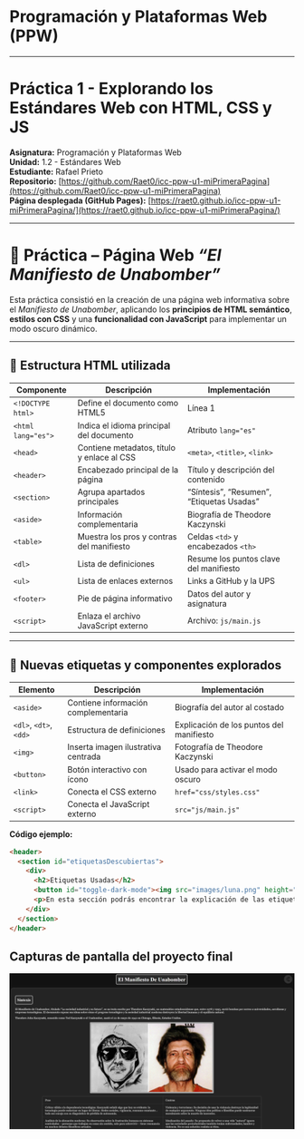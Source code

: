 # Programación y Plataformas Web (PPW)
---

# Práctica 1 - Explorando los Estándares Web con HTML, CSS y JS

**Asignatura:** Programación y Plataformas Web  
**Unidad:** 1.2 - Estándares Web  
**Estudiante:** Rafael Prieto  
**Repositorio:** [https://github.com/Raet0/icc-ppw-u1-miPrimeraPagina](https://github.com/Raet0/icc-ppw-u1-miPrimeraPagina)  
**Página desplegada (GitHub Pages):** [https://raet0.github.io/icc-ppw-u1-miPrimeraPagina/](https://raet0.github.io/icc-ppw-u1-miPrimeraPagina/)

---

# 📘 Práctica – Página Web *“El Manifiesto de Unabomber”*

Esta práctica consistió en la creación de una página web informativa sobre el *Manifiesto de Unabomber*, aplicando los **principios de HTML semántico**, **estilos con CSS** y una **funcionalidad con JavaScript** para implementar un modo oscuro dinámico.

---

## 🧱 Estructura HTML utilizada

| Componente | Descripción | Implementación |
|-------------|--------------|----------------|
| `<!DOCTYPE html>` | Define el documento como HTML5 | Línea 1 |
| `<html lang="es">` | Indica el idioma principal del documento | Atributo `lang="es"` |
| `<head>` | Contiene metadatos, título y enlace al CSS | `<meta>`, `<title>`, `<link>` |
| `<header>` | Encabezado principal de la página | Título y descripción del contenido |
| `<section>` | Agrupa apartados principales | “Síntesis”, “Resumen”, “Etiquetas Usadas” |
| `<aside>` | Información complementaria | Biografía de Theodore Kaczynski |
| `<table>` | Muestra los pros y contras del manifiesto | Celdas `<td>` y encabezados `<th>` |
| `<dl>` | Lista de definiciones | Resume los puntos clave del manifiesto |
| `<ul>` | Lista de enlaces externos | Links a GitHub y la UPS |
| `<footer>` | Pie de página informativo | Datos del autor y asignatura |
| `<script>` | Enlaza el archivo JavaScript externo | Archivo: `js/main.js` |

---

## 🧩 Nuevas etiquetas y componentes explorados

| Elemento | Descripción | Implementación |
|-----------|--------------|----------------|
| `<aside>` | Contiene información complementaria | Biografía del autor al costado |
| `<dl>`, `<dt>`, `<dd>` | Estructura de definiciones | Explicación de los puntos del manifiesto |
| `<img>` | Inserta imagen ilustrativa centrada | Fotografía de Theodore Kaczynski |
| `<button>` | Botón interactivo con ícono | Usado para activar el modo oscuro |
| `<link>` | Conecta el CSS externo | `href="css/styles.css"` |
| `<script>` | Conecta el JavaScript externo | `src="js/main.js"` |

**Código ejemplo:**
```html
<header>
  <section id="etiquetasDescubiertas">
    <div>
      <h2>Etiquetas Usadas</h2>
      <button id="toggle-dark-mode"><img src="images/luna.png" height="30" width="30"></button>
      <p>En esta sección podrás encontrar la explicación de las etiquetas usadas para este sitio web.</p>
    </div>
  </section>
</header>
```
## Capturas de pantalla del proyecto final

![captura](<images/captura2.png>)